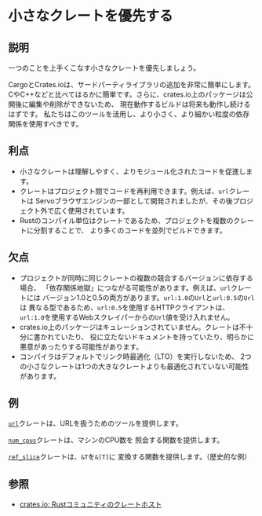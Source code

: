 # 小さなクレートを優先する

## 説明

一つのことを上手くこなす小さなクレートを優先しましょう。

CargoとCrates.ioは、サードパーティライブラリの追加を非常に簡単にします。
CやC++などと比べてはるかに簡単です。さらに、crates.io上のパッケージは公開後に編集や削除ができないため、
現在動作するビルドは将来も動作し続けるはずです。
私たちはこのツールを活用し、より小さく、より細かい粒度の依存関係を使用すべきです。

## 利点

- 小さなクレートは理解しやすく、よりモジュール化されたコードを促進します。
- クレートはプロジェクト間でコードを再利用できます。例えば、`url`クレートは
  Servoブラウザエンジンの一部として開発されましたが、その後プロジェクト外で広く使用されています。
- Rustのコンパイル単位はクレートであるため、プロジェクトを複数のクレートに分割することで、
  より多くのコードを並列でビルドできます。

## 欠点

- プロジェクトが同時に同じクレートの複数の競合するバージョンに依存する場合、
  「依存関係地獄」につながる可能性があります。例えば、`url`クレートには
  バージョン1.0と0.5の両方があります。`url:1.0`の`Url`と`url:0.5`の`Url`は
  異なる型であるため、`url:0.5`を使用するHTTPクライアントは、
  `url:1.0`を使用するWebスクレイパーからの`Url`値を受け入れません。
- crates.io上のパッケージはキュレーションされていません。クレートは不十分に書かれていたり、
  役に立たないドキュメントを持っていたり、明らかに悪意があったりする可能性があります。
- コンパイラはデフォルトでリンク時最適化（LTO）を実行しないため、
  2つの小さなクレートは1つの大きなクレートよりも最適化されていない可能性があります。

## 例

[`url`](https://crates.io/crates/url)クレートは、URLを扱うためのツールを提供します。

[`num_cpus`](https://crates.io/crates/num_cpus)クレートは、マシンのCPU数を
照会する関数を提供します。

[`ref_slice`](https://crates.io/crates/ref_slice)クレートは、`&T`を`&[T]`に
変換する関数を提供します。（歴史的な例）

## 参照

- [crates.io: Rustコミュニティのクレートホスト](https://crates.io/)